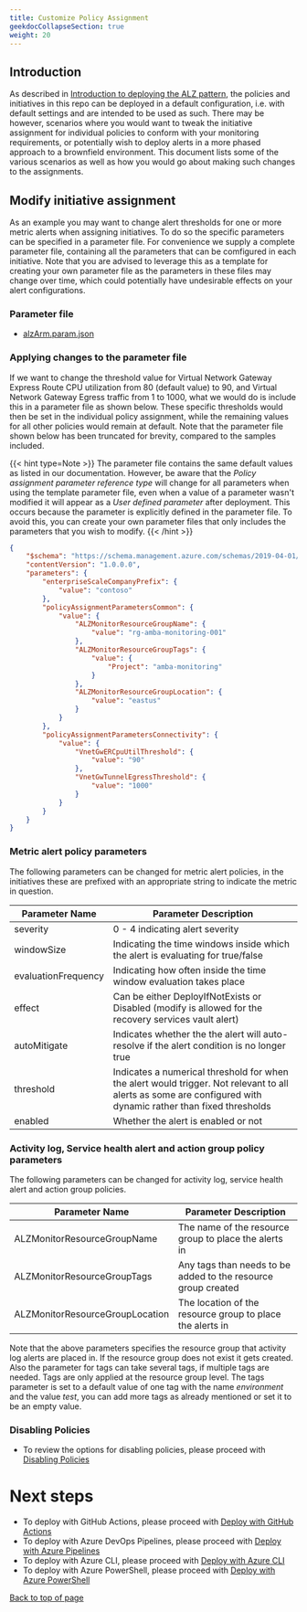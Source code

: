 ```yaml
---
title: Customize Policy Assignment
geekdocCollapseSection: true
weight: 20
---
```


## Introduction

As described in [Introduction to deploying the ALZ pattern](../Introduction-to-deploying-the-ALZ-Pattern), the policies and initiatives in this repo can be deployed in a default configuration, i.e. with default settings and are intended to be used as such. There may be however, scenarios where you would want to tweak the initiative assignment for individual policies to conform with your monitoring requirements, or potentially wish to deploy alerts in a more phased approach to a brownfield environment. This document lists some of the various scenarios as well as how you would go about making such changes to the assignments.

## Modify initiative assignment

As an example you may want to change alert thresholds for one or more metric alerts when assigning initiatives. To do so the specific parameters can be specified in a parameter file. For convenience we supply a complete parameter file, containing all the parameters that can be comfigured in each initiative. Note that you are advised to leverage this as a template for creating your own parameter file as the parameters in these files may change over time, which could potentially have undesirable effects on your alert configurations.

### Parameter file

- [alzArm.param.json](https://github.com/azure/azure-monitor-baseline-alerts/blob/2024-08-30/patterns/alz/alzArm.param.json)

### Applying changes to the parameter file

If we want to change the threshold value for Virtual Network Gateway Express Route CPU utilization from 80 (default value) to 90, and Virtual Network Gateway Egress traffic from 1 to 1000, what we would do is include this in a parameter file as shown below. These specific thresholds would then be set in the individual policy assignment, while the remaining values for all other policies would remain at default. Note that the parameter file shown below has been truncated for brevity, compared to the samples included.

{{< hint type=Note >}}
The parameter file contains the same default values as listed in our documentation. However, be aware that the _Policy assignment parameter reference type​_ will change for all parameters when using the template parameter file, even when a value of a parameter wasn't modified it will appear as a _User defined parameter_ after deployment. This occurs because the parameter is explicitly defined in the parameter file. To avoid this, you can create your own parameter files that only includes the parameters that you wish to modify.
{{< /hint >}}

```json
{
    "$schema": "https://schema.management.azure.com/schemas/2019-04-01/deploymentParameters.json#",
    "contentVersion": "1.0.0.0",
    "parameters": {
        "enterpriseScaleCompanyPrefix": {
            "value": "contoso"
        },
        "policyAssignmentParametersCommon": {
            "value": {
                "ALZMonitorResourceGroupName": {
                    "value": "rg-amba-monitoring-001"
                },
                "ALZMonitorResourceGroupTags": {
                    "value": {
                        "Project": "amba-monitoring"
                    }
                },
                "ALZMonitorResourceGroupLocation": {
                    "value": "eastus"
                }
            }
        },
        "policyAssignmentParametersConnectivity": {
            "value": {
                "VnetGwERCpuUtilThreshold": {
                    "value": "90"
                },
                "VnetGwTunnelEgressThreshold": {
                    "value": "1000"
                }
            }
        }
    }
}
```

### Metric alert policy parameters

The following parameters can be changed for metric alert policies, in the initiatives these are prefixed with an appropriate string to indicate the metric in question.

| **Parameter Name** | **Parameter Description** |
|----------|----------|
| severity | 0 - 4 indicating alert severity |
| windowSize | Indicating the time windows inside which the alert is evaluating for true/false |
| evaluationFrequency | Indicating how often inside the time window evaluation takes place |
| effect | Can be either DeployIfNotExists or Disabled (modify is allowed for the recovery services vault alert) |
| autoMitigate | Indicates whether the the alert will auto-resolve if the alert condition is no longer true |
| threshold | Indicates a numerical threshold for when the alert would trigger. Not relevant to all alerts as some are configured with dynamic rather than fixed thresholds |
| enabled | Whether the alert is enabled or not |

### Activity log, Service health alert and action group policy parameters

The following parameters can be changed for activity log, service health alert and action group policies.

| **Parameter Name** | **Parameter Description** |
|----------|----------|
| ALZMonitorResourceGroupName | The name of the resource group to place the alerts in |
| ALZMonitorResourceGroupTags | Any tags than needs to be added to the resource group created |
| ALZMonitorResourceGroupLocation | The location of the resource group to place the alerts in |

Note that the above parameters specifies the resource group that activity log alerts are placed in. If the resource group does not exist it gets created. Also the parameter for tags can take several tags, if multiple tags are needed. Tags are only applied at the resource group level. The tags parameter is set to a default value of one tag with the name *environment* and the value *test*, you can add more tags as already mentioned or set it to be an empty value.

### Disabling Policies
- To review the options for disabling policies, please proceed with [Disabling Policies](../../Disabling-Policies)

# Next steps
- To deploy with GitHub Actions, please proceed with [Deploy with GitHub Actions](../Deploy-with-GitHub-Actions)
- To deploy with Azure DevOps Pipelines, please proceed with [Deploy with Azure Pipelines](../Deploy-with-Azure-Pipelines)
- To deploy with Azure CLI, please proceed with [Deploy with Azure CLI](../Deploy-with-Azure-CLI)
- To deploy with Azure PowerShell, please proceed with [Deploy with Azure PowerShell](../Deploy-with-Azure-PowerShell)

[Back to top of page](.)

